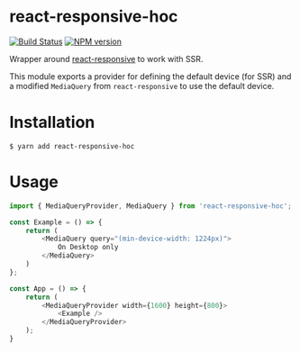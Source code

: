 # react-responsive-hoc

[![Build Status](https://travis-ci.org/SamyPesse/react-responsive-hoc.svg?branch=master)](https://travis-ci.org/SamyPesse/react-responsive-hoc)
[![NPM version](https://badge.fury.io/js/react-responsive-hoc.svg)](http://badge.fury.io/js/react-responsive-hoc)

Wrapper around [react-responsive](https://github.com/contra/react-responsive) to work with SSR.

This module exports a provider for defining the default device (for SSR) and a modified `MediaQuery` from `react-responsive` to use the default device.

# Installation

```
$ yarn add react-responsive-hoc
```

# Usage

```js
import { MediaQueryProvider, MediaQuery } from 'react-responsive-hoc';

const Example = () => {
    return (
        <MediaQuery query="(min-device-width: 1224px)">
            On Desktop only
        </MediaQuery>
    )
};

const App = () => {
    return (
        <MediaQueryProvider width={1600} height={800}>
            <Example />
        </MediaQueryProvider>
    );
}
```

